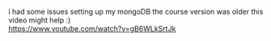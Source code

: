 i had some issues setting up my mongoDB the course version was older this video might help :) <br>
https://www.youtube.com/watch?v=gB6WLkSrtJk
